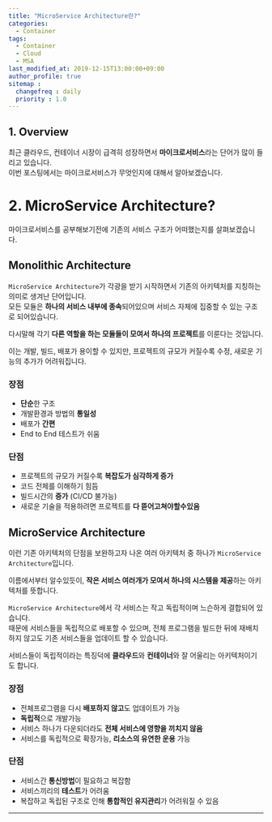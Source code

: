 ```yaml
---
title: "MicroService Architecture란?"
categories: 
  - Container
tags:
  - Container
  - Cloud
  - MSA
last_modified_at: 2019-12-15T13:00:00+09:00
author_profile: true
sitemap :
  changefreq : daily
  priority : 1.0
---
```


## 1. Overview
최근 클라우드, 컨테이너 시장이 급격히 성장하면서 **마이크로서비스**라는 단어가 많이 들리고 있습니다.  
이번 포스팅에서는 마이크로서비스가 무엇인지에 대해서 알아보겠습니다.  

# 2. MicroService Architecture?
마이크로서비스를 공부해보기전에 기존의 서비스 구조가 어떠했는지를 살펴보겠습니다.  
## Monolithic Architecture
`MicroService Architecture`가 각광을 받기 시작하면서 기존의 아키텍처를 지칭하는 의미로 생겨난 단어입니다.  
모든 모듈은 **하나의 서비스 내부에 종속**되어있으며 서비스 자체에 집중할 수 있는 구조로 되어있습니다.  

다시말해 각기 **다른 역할을 하는 모듈들이 모여서 하나의 프로젝트**를 이룬다는 것입니다.  

이는 개발, 빌드, 배포가 용이할 수 있지만, 프로젝트의 규모가 커질수록 수정, 새로운 기능의 추가가 어려워집니다.  

### 장점
- **단순**한 구조
- 개발환경과 방법의 **통일성**
- 배포가 **간편**
- End to End 테스트가 쉬움

### 단점
- 프로젝트의 규모가 커질수록 **복잡도가 심각하게 증가**
- 코드 전체를 이해하기 힘듬
- 빌드시간의 **증가** (CI/CD 불가능)
- 새로운 기술을 적용하려면 프로젝트를 **다 뜯어고쳐야할수있음**


## MicroService Architecture
이런 기존 아키텍처의 단점을 보완하고자 나온 여러 아키텍처 중 하나가 `MicroService Architecture`입니다.  

이름에서부터 알수있듯이, **작은 서비스 여러개가 모여서 하나의 시스템을 제공**하는 아키텍처를 뜻합니다.  

`MicroService Architecture`에서 각 서비스는 작고 독립적이며 느슨하게 결합되어 있습니다.  
때문에 서비스들을 독립적으로 배포할 수 있으며, 전체 프로그램을 빌드한 뒤에 재배치하지 않고도 기존 서비스들을 업데이트 할 수 있습니다.  

서비스들이 독립적이라는 특징덕에 **클라우드**와 **컨테이너**와 잘 어울리는 아키텍처이기도 합니다.  


### 장점
- 전체프로그램을 다시 **배포하지 않고**도 업데이트가 가능
- **독립적**으로 개발가능
- 서비스 하나가 다운되더라도 **전체 서비스에 영향을 끼치지 않음**
- 서비스를 독립적으로 확장가능, **리소스의 유연한 운용** 가능

### 단점
- 서비스간 **통신방법**이 필요하고 복잡함
- 서비스끼리의 **테스트**가 어려움
- 복잡하고 독립된 구조로 인해 **통합적인 유지관리**가 어려워질 수 있음

----